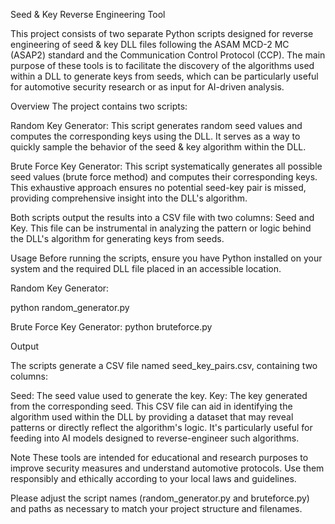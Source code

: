 Seed & Key Reverse Engineering Tool

This project consists of two separate Python scripts designed for reverse engineering of seed & key DLL files following the ASAM MCD-2 MC (ASAP2) standard and the Communication Control Protocol (CCP). The main purpose of these tools is to facilitate the discovery of the algorithms used within a DLL to generate keys from seeds, which can be particularly useful for automotive security research or as input for AI-driven analysis.

Overview
The project contains two scripts:

Random Key Generator: This script generates random seed values and computes the corresponding keys using the DLL. It serves as a way to quickly sample the behavior of the seed & key algorithm within the DLL.

Brute Force Key Generator: This script systematically generates all possible seed values (brute force method) and computes their corresponding keys. This exhaustive approach ensures no potential seed-key pair is missed, providing comprehensive insight into the DLL's algorithm.

Both scripts output the results into a CSV file with two columns: Seed and Key. This file can be instrumental in analyzing the pattern or logic behind the DLL's algorithm for generating keys from seeds.

Usage
Before running the scripts, ensure you have Python installed on your system and the required DLL file placed in an accessible location.

Random Key Generator:

python random_generator.py


Brute Force Key Generator:
python bruteforce.py


Output

The scripts generate a CSV file named seed_key_pairs.csv, containing two columns:

Seed: The seed value used to generate the key.
Key: The key generated from the corresponding seed.
This CSV file can aid in identifying the algorithm used within the DLL by providing a dataset that may reveal patterns or directly reflect the algorithm's logic. It's particularly useful for feeding into AI models designed to reverse-engineer such algorithms.

Note
These tools are intended for educational and research purposes to improve security measures and understand automotive protocols. Use them responsibly and ethically according to your local laws and guidelines.

Please adjust the script names (random_generator.py and bruteforce.py) and paths as necessary to match your project structure and filenames.
